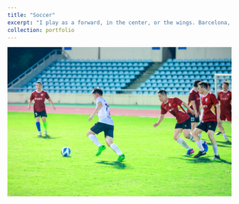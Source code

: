 ```yaml
---
title: "Soccer"
excerpt: "I play as a forward, in the center, or the wings. Barcelona, Messi, but respect any team and player that strives to their limit.<br/><br/><img src='/images/soccer.JPG'>"
collection: portfolio
---
```


![Soccer Image 1](/images/soccer.JPG)